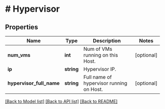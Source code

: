 # # Hypervisor

## Properties

Name | Type | Description | Notes
------------ | ------------- | ------------- | -------------
**num_vms** | **int** | Num of VMs running on this Host. | [optional]
**ip** | **string** | Hypervisor IP. |
**hypervisor_full_name** | **string** | Full name of hypervisor running on Host. | [optional]

[[Back to Model list]](../../README.md#models) [[Back to API list]](../../README.md#endpoints) [[Back to README]](../../README.md)
